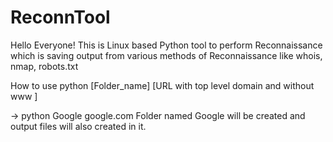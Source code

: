 # ReconnTool
Hello Everyone!
This is Linux based Python tool to perform Reconnaissance which is saving output from various methods of Reconnaissance 
like whois, nmap, robots.txt

How to use
python [Folder_name] [URL with top level domain and without www ]

-> python Google google.com
Folder named Google will be created and output files will also created in it.
